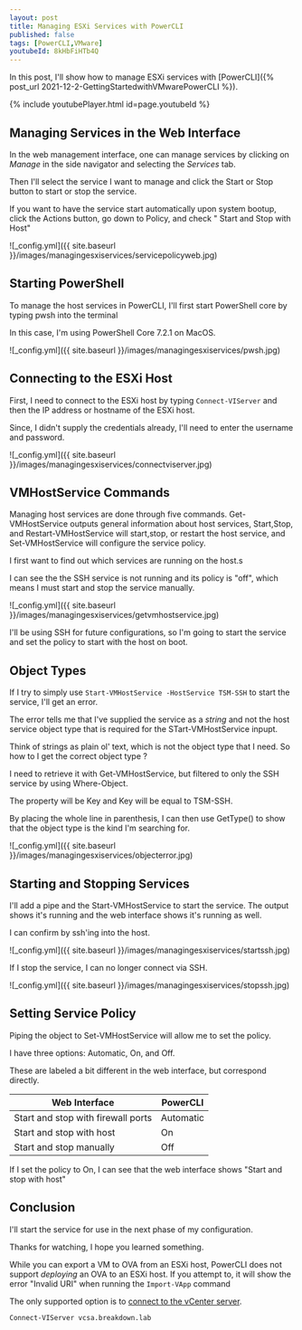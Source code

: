 ```yaml
---
layout: post
title: Managing ESXi Services with PowerCLI
published: false
tags: [PowerCLI,VMware]
youtubeId: 8kHbFiHTb4Q
---
```


In this post, I'll show how to manage ESXi services with [PowerCLI]({% post_url 2021-12-2-GettingStartedwithVMwarePowerCLI %}).

{% include youtubePlayer.html id=page.youtubeId %}

## Managing Services in the Web Interface

In the web management interface, one can manage services by clicking on *Manage* in the side navigator and selecting the *Services* tab.

Then I'll select the service I want to manage and click the Start or Stop button to start or stop the service.

If you want to have the service start automatically upon system bootup, click the Actions button, go down to Policy, and check " Start and Stop with Host"

![_config.yml]({{ site.baseurl }}/images/managingesxiservices/servicepolicyweb.jpg)

## Starting PowerShell

To manage the host services in PowerCLI, I'll first start PowerShell core by typing pwsh into the terminal

In this case, I'm using PowerShell Core 7.2.1 on MacOS.

![_config.yml]({{ site.baseurl }}/images/managingesxiservices/pwsh.jpg)

## Connecting to the ESXi Host

First, I need to connect to the ESXi host by typing `Connect-VIServer` and then the IP address or hostname of the ESXi host.

Since, I didn't supply the credentials already, I'll need to enter the username and password.

![_config.yml]({{ site.baseurl }}/images/managingesxiservices/connectviserver.jpg)

## VMHostService Commands

Managing host services are done through five commands. Get-VMHostService outputs general information about host services, Start,Stop, and Restart-VMHostService will start,stop, or restart the host service, and Set-VMHostService will configure the service policy.

I first want to find out which services are running on the host.s

I can see the the SSH service is not running and its policy is "off", which means I must start and stop the service manually.

![_config.yml]({{ site.baseurl }}/images/managingesxiservices/getvmhostservice.jpg)

I'll be using SSH for future configurations, so I'm going to start the service and set the policy to start with the host on boot.

## Object Types

If I try to simply use `Start-VMHostService -HostService TSM-SSH` to start the service, I'll get an error.

The error tells me that I've supplied the service as a *string* and not the host service object type that is required for the STart-VMHostService inpupt.

Think of strings as plain ol' text, which is not the object type that I need. So how to I get the correct object type ?

I need to retrieve it with Get-VMHostService, but filtered to only the SSH service by using Where-Object.

The property will be Key and Key will be equal to TSM-SSH.

By placing the whole line in parenthesis, I can then use GetType() to show that the object type is the kind I'm searching for.

![_config.yml]({{ site.baseurl }}/images/managingesxiservices/objecterror.jpg)

## Starting and Stopping Services 

I'll add a pipe and the Start-VMHostService to start the service. The output shows it's running and the web interface shows it's running as well.

I can confirm by ssh'ing into the host.

![_config.yml]({{ site.baseurl }}/images/managingesxiservices/startssh.jpg)

If I stop the service, I can no longer connect via SSH.

![_config.yml]({{ site.baseurl }}/images/managingesxiservices/stopssh.jpg)

## Setting Service Policy

Piping the object to  Set-VMHostService will allow me to set the policy.

I have three options: Automatic, On, and Off.

These are labeled a bit different in the web interface, but correspond directly.

| Web Interface | PowerCLI |
--- | ---
| Start and stop with firewall ports | Automatic |
| Start and stop with host | On |
| Start and stop manually | Off |

If I set the policy to On, I can see that the web interface shows "Start and stop with host"

## Conclusion

I'll start the service for use in the next phase of my configuration.

Thanks for watching, I hope you learned something.









While you can export a VM to OVA from an ESXi host, PowerCLI does not support *deploying* an OVA to an ESXi host.
If you attempt to, it will show the error "Invalid URI" when running the `Import-VApp` command



The only supported option is to [connect to the vCenter server](https://developer.vmware.com/docs/powercli/latest/vmware.vimautomation.core/commands/connect-viserver/#Default).

````posh
Connect-VIServer vcsa.breakdown.lab
````

